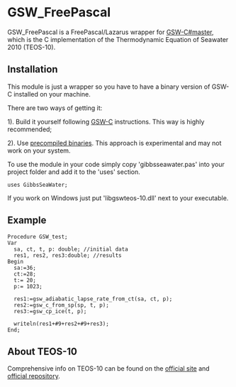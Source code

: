 # GSW_FreePascal

GSW_FreePascal is a FreePascal/Lazarus wrapper for [GSW-C#master](https://github.com/TEOS-10/GSW-C/), which is the C implementation of the Thermodynamic Equation of Seawater 2010 (TEOS-10).

## Installation

This module is just a wrapper so you have to have a binary version of GSW-C installed on your machine.

There are two ways of getting it:

1). Build it yourself following [GSW-C](https://github.com/TEOS-10/GSW-C/) instructions. This way is highly recommended;

2). Use [precompiled binaries](https://github.com/kouketsu/GSWCBuilder/releases). This approach is experimental and may not work on your system.

To use the module in your code simply copy 'gibbsseawater.pas' into your project folder and add it to the 'uses' section.

```
uses GibbsSeaWater; 
```
If you work on Windows just put 'libgswteos-10.dll' next to your executable.


## Example

```
Procedure GSW_test;
Var
  sa, ct, t, p: double; //initial data
  res1, res2, res3:double; //results
Begin
  sa:=36;
  ct:=28;
  t:= 20;
  p:= 1023;
 
  res1:=gsw_adiabatic_lapse_rate_from_ct(sa, ct, p);
  res2:=gsw_c_from_sp(sp, t, p);
  res3:=gsw_cp_ice(t, p);

  writeln(res1+#9+res2+#9+res3);
End;

```

## About TEOS-10

Comprehensive info on TEOS-10 can be found on the [official site](http://www.teos-10.org) and [official repository](https://github.com/TEOS-10).

